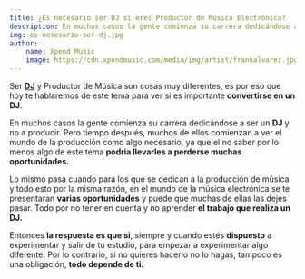 ```yaml
---
title: ¿Es necesario ser DJ si eres Productor de Música Electrónica?
description: En muchos casos la gente comienza su carrera dedicándose a ser un DJ y no a producir. Pero tiempo después, muchos de ellos comienzan a ver el mundo de la producción como algo necesario, ya que el no saber por lo menos algo de este tema podria llevarles a perderse muchas oportunidades.
img: es-nesesario-ser-dj.jpg
author:
    name: Xpend Music
    image: https://cdn.xpendmusic.com/media/img/artist/frankalvarez.jpg
---
```


Ser **[DJ](https://es.wikipedia.org/wiki/Disc-jockey)** y Productor de Música son cosas muy diferentes, es por eso que hoy te hablaremos de este tema para ver si es importante **convertirse en un DJ**.

En muchos casos la gente comienza su carrera dedicándose a ser un **DJ** y no a producir. Pero tiempo después, muchos de ellos comienzan a ver el mundo de la producción como algo necesario, ya que el no saber por lo menos algo de este tema **podria llevarles a perderse muchas oportunidades.**

Lo mismo pasa cuando para los que se dedican a la producción de música y todo esto por la misma razón, en el mundo de la música electrónica se te presentaran **varias oportunidades** y puede que muchas de ellas las dejes pasar. Todo por no tener en cuenta y no aprender **el trabajo que realiza un DJ.**

Entonces **la respuesta es que si**, siempre y cuando estés **dispuesto** a experimentar y salir de tu estudio, para empezar a experimentar algo diferente. Por lo contrario, si no quieres hacerlo no lo hagas, tampoco es una obligación, **todo depende de ti.**